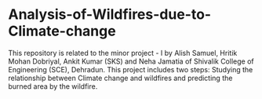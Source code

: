 # Analysis-of-Wildfires-due-to-Climate-change
This repository is related to the minor project - I by Alish Samuel, Hritik Mohan Dobriyal, Ankit Kumar (SKS) and Neha Jamatia of Shivalik College of Engineering (SCE), Dehradun. This project includes two steps: Studying the relationship between Climate change and wildfires and predicting the burned area by the wildfire. 
